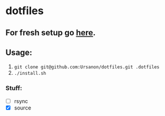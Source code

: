 # dotfiles

## For fresh setup go [here](README_FRESH.md).

## Usage:
1. `git clone git@github.com:Ursanon/dotfiles.git .dotfiles`
2. `./install.sh`

### Stuff:
- [ ] rsync
- [x] source
